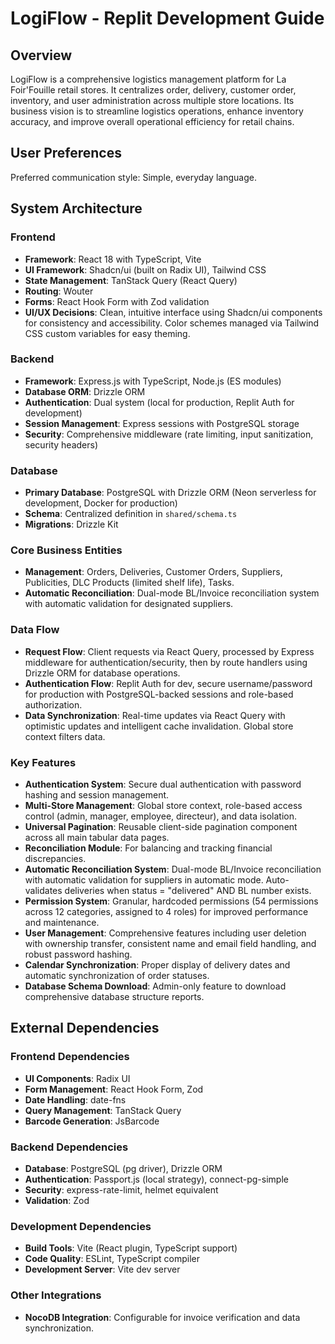 # LogiFlow - Replit Development Guide

## Overview
LogiFlow is a comprehensive logistics management platform for La Foir'Fouille retail stores. It centralizes order, delivery, customer order, inventory, and user administration across multiple store locations. Its business vision is to streamline logistics operations, enhance inventory accuracy, and improve overall operational efficiency for retail chains.

## User Preferences
Preferred communication style: Simple, everyday language.

## System Architecture

### Frontend
- **Framework**: React 18 with TypeScript, Vite
- **UI Framework**: Shadcn/ui (built on Radix UI), Tailwind CSS
- **State Management**: TanStack Query (React Query)
- **Routing**: Wouter
- **Forms**: React Hook Form with Zod validation
- **UI/UX Decisions**: Clean, intuitive interface using Shadcn/ui components for consistency and accessibility. Color schemes managed via Tailwind CSS custom variables for easy theming.

### Backend
- **Framework**: Express.js with TypeScript, Node.js (ES modules)
- **Database ORM**: Drizzle ORM
- **Authentication**: Dual system (local for production, Replit Auth for development)
- **Session Management**: Express sessions with PostgreSQL storage
- **Security**: Comprehensive middleware (rate limiting, input sanitization, security headers)

### Database
- **Primary Database**: PostgreSQL with Drizzle ORM (Neon serverless for development, Docker for production)
- **Schema**: Centralized definition in `shared/schema.ts`
- **Migrations**: Drizzle Kit

### Core Business Entities
- **Management**: Orders, Deliveries, Customer Orders, Suppliers, Publicities, DLC Products (limited shelf life), Tasks.
- **Automatic Reconciliation**: Dual-mode BL/Invoice reconciliation system with automatic validation for designated suppliers.

### Data Flow
- **Request Flow**: Client requests via React Query, processed by Express middleware for authentication/security, then by route handlers using Drizzle ORM for database operations.
- **Authentication Flow**: Replit Auth for dev, secure username/password for production with PostgreSQL-backed sessions and role-based authorization.
- **Data Synchronization**: Real-time updates via React Query with optimistic updates and intelligent cache invalidation. Global store context filters data.

### Key Features
- **Authentication System**: Secure dual authentication with password hashing and session management.
- **Multi-Store Management**: Global store context, role-based access control (admin, manager, employee, directeur), and data isolation.
- **Universal Pagination**: Reusable client-side pagination component across all main tabular data pages.
- **Reconciliation Module**: For balancing and tracking financial discrepancies.
- **Automatic Reconciliation System**: Dual-mode BL/Invoice reconciliation with automatic validation for suppliers in automatic mode. Auto-validates deliveries when status = "delivered" AND BL number exists.
- **Permission System**: Granular, hardcoded permissions (54 permissions across 12 categories, assigned to 4 roles) for improved performance and maintenance.
- **User Management**: Comprehensive features including user deletion with ownership transfer, consistent name and email field handling, and robust password hashing.
- **Calendar Synchronization**: Proper display of delivery dates and automatic synchronization of order statuses.
- **Database Schema Download**: Admin-only feature to download comprehensive database structure reports.

## External Dependencies

### Frontend Dependencies
- **UI Components**: Radix UI
- **Form Management**: React Hook Form, Zod
- **Date Handling**: date-fns
- **Query Management**: TanStack Query
- **Barcode Generation**: JsBarcode

### Backend Dependencies
- **Database**: PostgreSQL (pg driver), Drizzle ORM
- **Authentication**: Passport.js (local strategy), connect-pg-simple
- **Security**: express-rate-limit, helmet equivalent
- **Validation**: Zod

### Development Dependencies
- **Build Tools**: Vite (React plugin, TypeScript support)
- **Code Quality**: ESLint, TypeScript compiler
- **Development Server**: Vite dev server

### Other Integrations
- **NocoDB Integration**: Configurable for invoice verification and data synchronization.